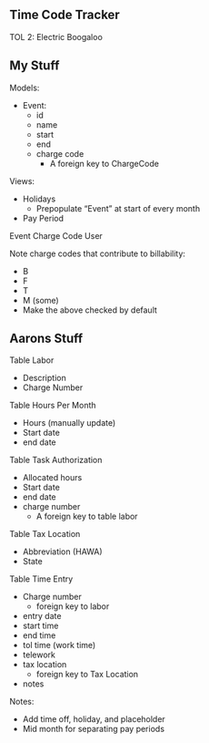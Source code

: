 ## Time Code Tracker

TOL 2: Electric Boogaloo


## My Stuff

Models:
- Event:
	- id
	- name
	- start
	- end
	- charge code
		- A foreign key to ChargeCode


Views:
- Holidays
	- Prepopulate “Event” at start of every month
- Pay Period

Event
Charge Code
User

Note charge codes that contribute to billability:
- B
- F
- T
- M (some)
- Make the above checked by default

## Aarons Stuff

Table Labor
- Description
- Charge Number

Table Hours Per Month
- Hours (manually update)
- Start date
- end date

Table Task Authorization
- Allocated hours
- Start date
- end date
- charge number
	- A foreign key to table labor

Table Tax Location
- Abbreviation (HAWA)
- State

Table Time Entry
- Charge number
	- foreign key to labor
- entry date
- start time
- end time
- tol time (work time)
- telework
- tax location
	- foreign key to Tax Location
- notes


Notes:
- Add time off, holiday, and placeholder
- Mid month for separating pay periods
